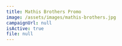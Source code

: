 ```yaml
---
title: Mathis Brothers Promo
image: /assets/images/mathis-brothers.jpg
campaignUrl: null
isActive: true
file: null
---
```


